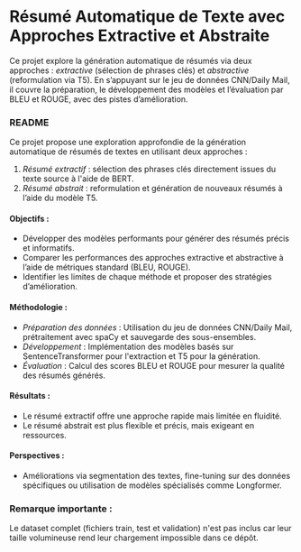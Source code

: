 # Résumé Automatique de Texte avec Approches Extractive et Abstraite
Ce projet explore la génération automatique de résumés via deux approches : *extractive* (sélection de phrases clés) et *abstractive* (reformulation via T5). En s’appuyant sur le jeu de données CNN/Daily Mail, il couvre la préparation, le développement des modèles et l’évaluation par BLEU et ROUGE, avec des pistes d’amélioration.

### README 

Ce projet propose une exploration approfondie de la génération automatique de résumés de textes en utilisant deux approches : 

1. *Résumé extractif* : sélection des phrases clés directement issues du texte source à l'aide de BERT.  
2. *Résumé abstrait* : reformulation et génération de nouveaux résumés à l’aide du modèle T5.

#### Objectifs :  
- Développer des modèles performants pour générer des résumés précis et informatifs.  
- Comparer les performances des approches extractive et abstractive à l’aide de métriques standard (BLEU, ROUGE).  
- Identifier les limites de chaque méthode et proposer des stratégies d’amélioration.

#### Méthodologie :  
- *Préparation des données* : Utilisation du jeu de données CNN/Daily Mail, prétraitement avec spaCy et sauvegarde des sous-ensembles.  
- *Développement* : Implémentation des modèles basés sur SentenceTransformer pour l'extraction et T5 pour la génération.  
- *Évaluation* : Calcul des scores BLEU et ROUGE pour mesurer la qualité des résumés générés.

#### Résultats :  
- Le résumé extractif offre une approche rapide mais limitée en fluidité.  
- Le résumé abstrait est plus flexible et précis, mais exigeant en ressources.  

#### Perspectives :  
- Améliorations via segmentation des textes, fine-tuning sur des données spécifiques ou utilisation de modèles spécialisés comme Longformer.  

### Remarque importante :
Le dataset complet (fichiers train, test et validation) n'est pas inclus car leur taille volumineuse rend leur chargement impossible dans ce dépôt.
